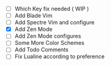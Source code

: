 - [ ] Which Key fix needed ( WIP )
- [ ] Add Blade Vim
- [ ] Add Spectre Vim and configure
- [x] Add Zen Mode
- [ ] Add Zen Mode configures
- [ ] Some More Color Schemes
- [ ] Add Todo Comments
- [ ] Fix Lualine according to preference
